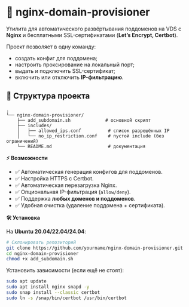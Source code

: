 # 🚀 nginx-domain-provisioner

Утилита для автоматического развёртывания поддоменов на VDS с **Nginx** и бесплатными SSL-сертификатами (**Let’s Encrypt, Certbot**).  

Проект позволяет в одну команду:
- создать конфиг для поддомена;
- настроить проксирование на локальный порт;
- выдать и подключить SSL-сертификат;
- включить или отключить **IP-фильтрацию**.

## 📂 Структура проекта

```
.
└── nginx-domain-provisioner/
    ├── add_subdomain.sh             # основной скрипт
    ├── includes/
    │   ├── allowed_ips.conf          # список разрешённых IP
    │   └── no_ip_restriction.conf    # пустой include (без ограничений)
    └── README.md                     # документация
```


**⚡️ Возможности**

- ✅ Автоматическая генерация конфигов для поддоменов.
- ✅ Настройка HTTPS с Certbot.
- ✅ Автоматическая перезагрузка Nginx.
- ✅ Опциональная IP-фильтрация (`allow/deny`).
- ✅ Поддержка **любых доменов и поддоменов**.
- ✅ Удобная очистка (удаление поддомена + сертификата).

**🛠 Установка**

На **Ubuntu 20.04/22.04/24.04**:

```bash
# Склонировать репозиторий
git clone https://github.com/yourname/nginx-domain-provisioner.git
cd nginx-domain-provisioner
chmod +x add_subdomain.sh
```

Установить зависимости (если ещё не стоят):

```bash
sudo apt update
sudo apt install nginx snapd -y
sudo snap install --classic certbot
sudo ln -s /snap/bin/certbot /usr/bin/certbot
```
